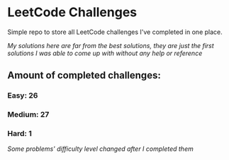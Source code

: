 
# LeetCode Challenges

Simple repo to store all LeetCode challenges I've completed in one place.

<i>My solutions here are far from the best solutions, they are just the first solutions I was able to come up with without any help or reference</i>

## Amount of completed challenges:

### Easy: 26

### Medium: 27

### Hard: 1

<i>Some problems' difficulty level changed after I completed them</i>
